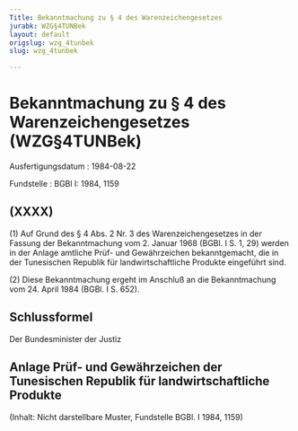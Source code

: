 ```yaml
---
Title: Bekanntmachung zu § 4 des Warenzeichengesetzes
jurabk: WZG§4TUNBek
layout: default
origslug: wzg_4tunbek
slug: wzg_4tunbek

---
```


# Bekanntmachung zu § 4 des Warenzeichengesetzes (WZG§4TUNBek)

Ausfertigungsdatum
:   1984-08-22

Fundstelle
:   BGBl I: 1984, 1159



## (XXXX)

(1) Auf Grund des § 4 Abs. 2 Nr. 3 des Warenzeichengesetzes in der Fassung der Bekanntmachung vom 2. Januar 1968 (BGBl. I S. 1, 29) werden in der Anlage amtliche Prüf- und Gewährzeichen bekanntgemacht, die in der Tunesischen Republik für landwirtschaftliche Produkte eingeführt sind.

(2) Diese Bekanntmachung ergeht im Anschluß an die Bekanntmachung vom 24. April 1984 (BGBl. I S. 652).


## Schlussformel

Der Bundesminister der Justiz


## Anlage Prüf- und Gewährzeichen der Tunesischen Republik für landwirtschaftliche Produkte

(Inhalt: Nicht darstellbare Muster,
Fundstelle BGBl. I 1984, 1159)

